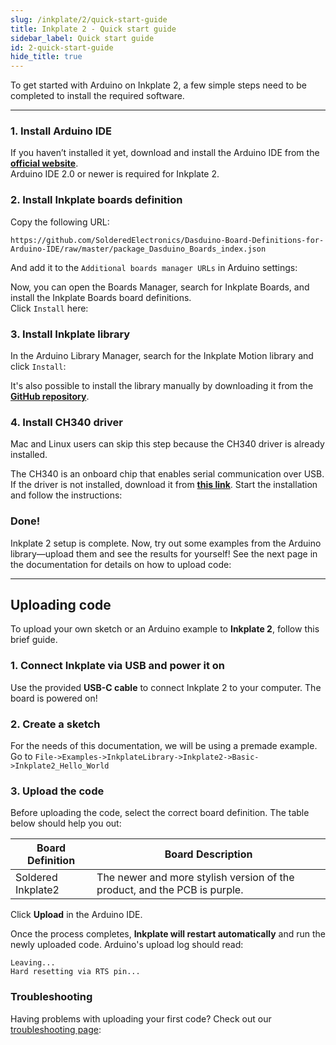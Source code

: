 ```yaml
---  
slug: /inkplate/2/quick-start-guide  
title: Inkplate 2 - Quick start guide  
sidebar_label: Quick start guide
id: 2-quick-start-guide  
hide_title: true  
---
```


<SectionTitle title="Quick start guide" backgroundImage="/img/arduino_bg.jpg" />

To get started with Arduino on Inkplate 2, a few simple steps need to be completed to install the required software.

---

### 1. Install Arduino IDE

If you haven’t installed it yet, download and install the Arduino IDE from the **[official website](https://www.arduino.cc/en/software)**.  
<WarningBox>Arduino IDE 2.0 or newer is required for Inkplate 2.</WarningBox>

<CenteredImage src="/img/inkplate_2/arduino_ide.png" alt="Install Arduino IDE" caption="Arduino IDE 2.0" width="600px" />

### 2. Install Inkplate boards definition

Copy the following URL:

```
https://github.com/SolderedElectronics/Dasduino-Board-Definitions-for-Arduino-IDE/raw/master/package_Dasduino_Boards_index.json
```

And add it to the `Additional boards manager URLs` in Arduino settings:

<CenteredImage src="/img/inkplate_2/add_board_def.png" alt="Add Inkplate to Arduino boards Manager" caption="Adding the Inkplate boards link to Arduino IDE" width="600px" />

Now, you can open the Boards Manager, search for Inkplate Boards, and install the Inkplate Boards board definitions.  
Click `Install` here:  
<CenteredImage src="/img/inkplate_2/install_board.png" alt="Install Inkplate boards" caption="Adding Inkplate boards to Arduino IDE" width="400px" />

### 3. Install Inkplate library

In the Arduino Library Manager, search for the Inkplate Motion library and click `Install`:  
<CenteredImage src="/img/inkplate_2/install_lib.png" alt="Install Inkplate library" caption="Installing Inkplate library" width="400px" />

<InfoBox>It's also possible to install the library manually by downloading it from the [**GitHub repository**](https://github.com/SolderedElectronics/Inkplate-Arduino-library).</InfoBox>

### 4. Install CH340 driver

<InfoBox>Mac and Linux users can skip this step because the CH340 driver is already installed.</InfoBox>

The CH340 is an onboard chip that enables serial communication over USB. If the driver is not installed, download it from **[this link](https://soldered.com/productdata/2023/02/CH34x_Install_Windows_v3_4.zip)**. Start the installation and follow the instructions:  
<CenteredImage src="/img/inkplate_2/ch340.png" alt="Install CH340 Driver" caption="Installing the CH340 Driver on Windows" width="350px" />

### Done!

Inkplate 2 setup is complete. Now, try out some examples from the Arduino library—upload them and see the results for yourself! See the next page in the documentation for details on how to upload code:

---

## Uploading code
To upload your own sketch or an Arduino example to **Inkplate 2**, follow this brief guide.



### 1. Connect Inkplate via USB and power it on

Use the provided **USB-C cable** to connect Inkplate 2 to your computer. The board is powered on!

<CenteredImage src="/img/inkplate_2/inkplate2usbc.png" alt="Inkplate 2 onboard USB-C connector" caption="Inkplate 2 onboard USB-C connector" width="500px" />


### 2. Create a sketch

For the needs of this documentation, we will be using a premade example. Go to `File->Examples->InkplateLibrary->Inkplate2->Basic->Inkplate2_Hello_World`

<CenteredImage src="/img/inkplate_2/arduino_sketch.png" alt="Selecting a basic example for Inkplate 2" caption="Selecting a basic example for Inkplate 2" width="700px" />

### 3. Upload the code

Before uploading the code, select the correct board definition. The table below should help you out:

| Board Definition               | Board Description                                                                                          |
| ------------------------------ | ---------------------------------------------------------------------------------------------------------- |
| Soldered Inkplate2            | The newer and more stylish version of the product, and the PCB is purple.                                  |

Click **Upload** in the Arduino IDE.

Once the process completes, **Inkplate will restart automatically** and run the newly uploaded code. Arduino's upload log should read:
```
Leaving...
Hard resetting via RTS pin...
```

### Troubleshooting

Having problems with uploading your first code? Check out our [troubleshooting page](/documentation/inkplate/2/faq-troubleshooting/):





